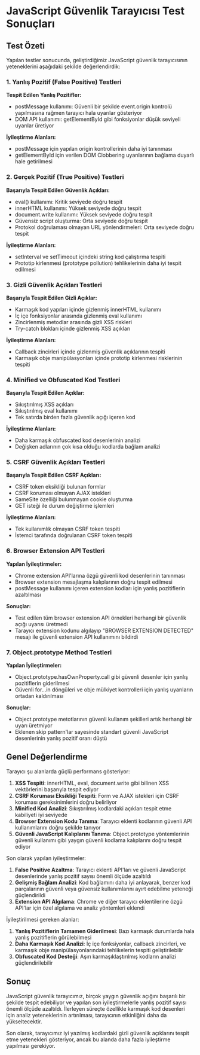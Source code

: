 # JavaScript Güvenlik Tarayıcısı Test Sonuçları

## Test Özeti

Yapılan testler sonucunda, geliştirdiğimiz JavaScript güvenlik tarayıcısının yeteneklerini aşağıdaki şekilde değerlendirdik:

### 1. Yanlış Pozitif (False Positive) Testleri

**Tespit Edilen Yanlış Pozitifler:**
- postMessage kullanımı: Güvenli bir şekilde event.origin kontrolü yapılmasına rağmen tarayıcı hala uyarılar gösteriyor
- DOM API kullanımı: getElementById gibi fonksiyonlar düşük seviyeli uyarılar üretiyor

**İyileştirme Alanları:**
- postMessage için yapılan origin kontrollerinin daha iyi tanınması
- getElementById için verilen DOM Clobbering uyarılarının bağlama duyarlı hale getirilmesi

### 2. Gerçek Pozitif (True Positive) Testleri

**Başarıyla Tespit Edilen Güvenlik Açıkları:**
- eval() kullanımı: Kritik seviyede doğru tespit
- innerHTML kullanımı: Yüksek seviyede doğru tespit 
- document.write kullanımı: Yüksek seviyede doğru tespit
- Güvensiz script oluşturma: Orta seviyede doğru tespit
- Protokol doğrulaması olmayan URL yönlendirmeleri: Orta seviyede doğru tespit

**İyileştirme Alanları:**
- setInterval ve setTimeout içindeki string kod çalıştırma tespiti
- Prototip kirlenmesi (prototype pollution) tehlikelerinin daha iyi tespit edilmesi

### 3. Gizli Güvenlik Açıkları Testleri

**Başarıyla Tespit Edilen Gizli Açıklar:**
- Karmaşık kod yapıları içinde gizlenmiş innerHTML kullanımı
- İç içe fonksiyonlar arasında gizlenmiş eval kullanımı
- Zincirlenmiş metodlar arasında gizli XSS riskleri
- Try-catch blokları içinde gizlenmiş XSS açıkları

**İyileştirme Alanları:**
- Callback zincirleri içinde gizlenmiş güvenlik açıklarının tespiti
- Karmaşık obje manipülasyonları içinde prototip kirlenmesi risklerinin tespiti

### 4. Minified ve Obfuscated Kod Testleri

**Başarıyla Tespit Edilen Açıklar:**
- Sıkıştırılmış XSS açıkları
- Sıkıştırılmış eval kullanımı
- Tek satırda birden fazla güvenlik açığı içeren kod

**İyileştirme Alanları:**
- Daha karmaşık obfuscated kod desenlerinin analizi
- Değişken adlarının çok kısa olduğu kodlarda bağlam analizi

### 5. CSRF Güvenlik Açıkları Testleri

**Başarıyla Tespit Edilen CSRF Açıkları:**
- CSRF token eksikliği bulunan formlar
- CSRF koruması olmayan AJAX istekleri
- SameSite özelliği bulunmayan cookie oluşturma
- GET isteği ile durum değiştirme işlemleri

**İyileştirme Alanları:**
- Tek kullanımlık olmayan CSRF token tespiti
- İstemci tarafında doğrulanan CSRF token tespiti

### 6. Browser Extension API Testleri

**Yapılan İyileştirmeler:**
- Chrome extension API'larına özgü güvenli kod desenlerinin tanınması
- Browser extension mesajlaşma kalıplarının doğru tespit edilmesi
- postMessage kullanımı içeren extension kodları için yanlış pozitiflerin azaltılması

**Sonuçlar:**
- Test edilen tüm browser extension API örnekleri herhangi bir güvenlik açığı uyarısı üretmedi
- Tarayıcı extension kodunu algılayıp "BROWSER EXTENSION DETECTED" mesajı ile güvenli extension API kullanımını bildirdi

### 7. Object.prototype Method Testleri

**Yapılan İyileştirmeler:**
- Object.prototype.hasOwnProperty.call gibi güvenli desenler için yanlış pozitiflerin giderilmesi
- Güvenli for...in döngüleri ve obje mülkiyet kontrolleri için yanlış uyarıların ortadan kaldırılması

**Sonuçlar:**
- Object.prototype metotlarının güvenli kullanım şekilleri artık herhangi bir uyarı üretmiyor
- Eklenen skip pattern'lar sayesinde standart güvenli JavaScript desenlerinin yanlış pozitif oranı düştü

## Genel Değerlendirme

Tarayıcı şu alanlarda güçlü performans gösteriyor:
1. **XSS Tespiti**: innerHTML, eval, document.write gibi bilinen XSS vektörlerini başarıyla tespit ediyor
2. **CSRF Koruması Eksikliği Tespiti**: Form ve AJAX istekleri için CSRF koruması gereksinimlerini doğru belirliyor
3. **Minified Kod Analizi**: Sıkıştırılmış kodlardaki açıkları tespit etme kabiliyeti iyi seviyede
4. **Browser Extension Kodu Tanıma**: Tarayıcı eklenti kodlarının güvenli API kullanımlarını doğru şekilde tanıyor
5. **Güvenli JavaScript Kalıplarını Tanıma**: Object.prototype yöntemlerinin güvenli kullanımı gibi yaygın güvenli kodlama kalıplarını doğru tespit ediyor

Son olarak yapılan iyileştirmeler:
1. **False Positive Azaltma**: Tarayıcı eklenti API'ları ve güvenli JavaScript desenlerinde yanlış pozitif sayısı önemli ölçüde azaltıldı
2. **Gelişmiş Bağlam Analizi**: Kod bağlamını daha iyi anlayarak, benzer kod parçalarının güvenli veya güvensiz kullanımlarını ayırt edebilme yeteneği güçlendirildi
3. **Extension API Algılama**: Chrome ve diğer tarayıcı eklentilerine özgü API'lar için özel algılama ve analiz yöntemleri eklendi

İyileştirilmesi gereken alanlar:
1. **Yanlış Pozitiflerin Tamamen Giderilmesi**: Bazı karmaşık durumlarda hala yanlış pozitiflerin görülebilmesi
2. **Daha Karmaşık Kod Analizi**: İç içe fonksiyonlar, callback zincirleri, ve karmaşık obje manipülasyonlarındaki tehlikelerin tespiti geliştirilebilir
3. **Obfuscated Kod Desteği**: Aşırı karmaşıklaştırılmış kodların analizi güçlendirilebilir

## Sonuç

JavaScript güvenlik tarayıcımız, birçok yaygın güvenlik açığını başarılı bir şekilde tespit edebiliyor ve yapılan son iyileştirmelerle yanlış pozitif sayısı önemli ölçüde azaltıldı. İlerleyen süreçte özellikle karmaşık kod desenleri için analiz yeteneklerinin artırılması, tarayıcının etkinliğini daha da yükseltecektir.

Son olarak, tarayıcımız iyi yazılmış kodlardaki gizli güvenlik açıklarını tespit etme yetenekleri gösteriyor, ancak bu alanda daha fazla iyileştirme yapılması gerekiyor.